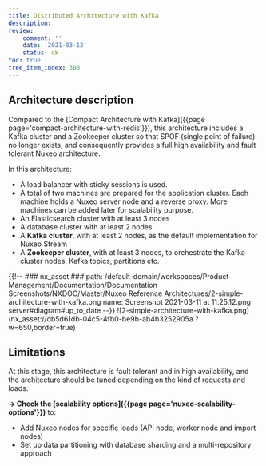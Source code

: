 ```yaml
---
title: Distributed Architecture with Kafka
description:
review:
    comment: ''
    date: '2021-03-12'
    status: ok
toc: true
tree_item_index: 300
---
```


## Architecture description

Compared to the [Compact Architecture with Kafka]({{page page='compact-architecture-with-redis'}}), this architecture includes a Kafka cluster and a Zookeeper cluster so that SPOF (single point of failure) no longer exists, and consequently provides a full high availability and fault tolerant Nuxeo architecture.

In this architecture:
- A load balancer with sticky sessions is used.
- A total of two machines are prepared for the application cluster. Each machine holds a Nuxeo server node and a reverse proxy. More machines can be added later for scalability purpose.
- An Elasticsearch cluster with at least 3 nodes
- A database cluster with at least 2 nodes
- A **Kafka cluster**, with at least 2 nodes, as the default implementation for Nuxeo Stream
- A **Zookeeper cluster**, with at least 3 nodes, to orchestrate the Kafka cluster nodes, Kafka topics, partitions etc.   

{{!--     ### nx_asset ###
    path: /default-domain/workspaces/Product Management/Documentation/Documentation Screenshots/NXDOC/Master/Nuxeo Reference Architectures/2-simple-architecture-with-kafka.png
    name: Screenshot 2021-03-11 at 11.25.12.png
    server#diagram#up_to_date
--}}
![2-simple-architecture-with-kafka.png](nx_asset://db5d61db-04c5-4fb0-be9b-ab4b3252905a ?w=650,border=true)

## Limitations

At this stage, this architecture is fault tolerant and in high availability, and the architecture should be tuned depending on the kind of requests and loads.

**→ Check the [scalability options]({{page page='nuxeo-scalability-options'}})** to:
- Add Nuxeo nodes for specific loads (API node, worker node and import nodes)
- Set up data partitioning with database sharding and a multi-repository approach
